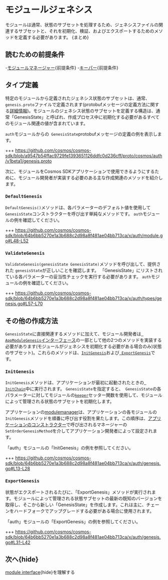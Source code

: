 # モジュールジェネシス

モジュールは通常、状態の​​サブセットを処理するため、ジェネシスファイルの関連するサブセットと、それを初期化、検証、およびエクスポートするためのメソッドを定義する必要があります。 {まとめ}

## 読むための前提条件

-[モジュールマネージャー](。/module-manager.md){前提条件}
-[キーパー](。/keeper.md){前提条件}

## タイプ定義

特定のモジュールから定義されたジェネシス状態のサブセットは、通常、 `genesis.proto`ファイルで定義されます(protobufメッセージの定義方法に関する[詳細情報](../core/encoding.md#gogoproto))。モジュールのジェネシス状態のサブセットを定義する構造は、通常「GenesisState」と呼ばれ、作成プロセス中に初期化する必要があるすべてのモジュール関連の値が含まれています。

`auth`モジュールからの` GenesisState`protobufメッセージの定義の例を表示します。

+++ https://github.com/cosmos/cosmos-sdk/blob/a9547b54ffac9729fe1393651126ddfc0d236cff/proto/cosmos/auth/v1beta1/genesis.proto

次に、モジュールをCosmos SDKアプリケーションで使用できるようにするために、モジュール開発者が実装する必要のある主な作成関連のメソッドを紹介します。

### `DefaultGenesis`

`DefaultGenesis()`メソッドは、各パラメーターのデフォルト値を使用して `GenesisState`コンストラクターを呼び出す単純なメソッドです。 `auth`モジュールの例を確認してください。

+++ https://github.com/cosmos/cosmos-sdk/blob/64b6bb5270e1a3b688c2d98a8f481ae04bb713ca/x/auth/module.go#L48-L52

### `ValidateGenesis`

`ValidateGenesis(genesisState GenesisState)`メソッドを呼び出して、提供された `genesisState`が正しいことを確認します。 「GenesisState」にリストされている各パラメーターの妥当性チェックを実行する必要があります。 `auth`モジュールの例を確認してください。

+++ https://github.com/cosmos/cosmos-sdk/blob/64b6bb5270e1a3b688c2d98a8f481ae04bb713ca/x/auth/types/genesis.go#L57-L70

## その他の作成方法

`GenesisState`に直接関連するメソッドに加えて、モジュール開発者は[` AppModuleGenesis`インターフェース](./module-manager.md#appmodulegenesis)の一部として他の2つのメソッドを実装する必要があります(モジュールがジェネシスを初期化する必要がある場合のみ)状態のサブセット)。これらのメソッドは、[`InitGenesis`](#initgenesis)および[` ExportGenesis`](#exportgenesis)です。

### `InitGenesis`

`InitGenesis`メソッドは、アプリケーションが最初に起動されたときの[` InitChain`](../core/baseapp.md#initchain)中に実行されます。 `GenesisState`を指定すると、` GenesisState`の各パラメーターに対してモジュールの[`keeper`](./keeper.md)セッター関数を使用して、モジュールによって管理される状態のサブセットを初期化します。

アプリケーションの[modulemanager](./module-manager.md#manager)は、アプリケーションの各モジュールの `InitGenesis`メソッドを順番に呼び出す役割を果たします。この順序は、[アプリケーションのコンストラクター](../basics/app-anatomy.md#constructor-function)で呼び出されるマネージャーの `SetOrderGenesisMethod`を介してアプリケーション開発者によって設定されます。

「auth」モジュールの「InitGenesis」の例を参照してください。

+++ https://github.com/cosmos/cosmos-sdk/blob/64b6bb5270e1a3b688c2d98a8f481ae04bb713ca/x/auth/genesis.go#L13-L28

### `ExportGenesis`

状態がエクスポートされるたびに、「ExportGenesis」メソッドが実行されます。モジュールによって管理される状態サブセットの最新の既知のバージョンを取得し、そこから新しい「GenesisState」を作成します。これは主に、チェーンをハードフォークでアップグレードする必要がある場合に使用されます。

「auth」モジュールの「ExportGenesis」の例を参照してください。

+++ https://github.com/cosmos/cosmos-sdk/blob/64b6bb5270e1a3b688c2d98a8f481ae04bb713ca/x/auth/genesis.go#L31-L42

## 次へ{hide}

[module interface](module-interfaces.md){hide}を理解する 